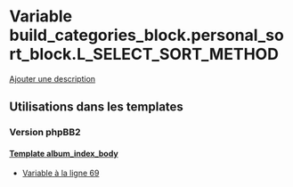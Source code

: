 # Variable build_categories_block.personal_sort_block.L_SELECT_SORT_METHOD
[Ajouter une description](https://fa-tvars.appspot.com/var/build_categories_block.personal_sort_block.L_SELECT_SORT_METHOD)

## Utilisations dans les templates

### Version phpBB2

#### [Template album_index_body](subsilver/album_index_body.md)
* [Variable &agrave; la ligne 69](../subsilver/album_index_body.tpl#L69)